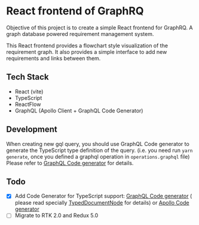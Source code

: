 # React frontend of GraphRQ

Objective of this project is to create a simple React frontend for GraphRQ. A graph database powered requirement
management system.

This React frontend provides a flowchart style visualization of the requirement graph. It also provides a simple
interface to add new requirements and links between them.

## Tech Stack

- React (vite)
- TypeScript
- ReactFlow
- GraphQL (Apollo Client + GraphQL Code Generator)

## Development

When creating new gql query, you should use GraphQL Code generator to generate the TypeScript type definition of the
query. (i.e. you need run `yarn generate`, once you defined a graphql operation in `operations.graphql` file) Please
refer to [GraphQL Code generator](https://the-guild.dev/graphql/codegen/docs/guides/react-vue) for
details.

## Todo

- [x] Add Code Generator for TypeScript support: [GraphQL Code generator](https://the-guild.dev/graphql/codegen) (
  please read
  specially [TypedDocumentNode](https://the-guild.dev/blog/typed-document-node) for details)
  or [Apollo Code generator](https://www.apollographql.com/blog/typescript-graphql-code-generator-generate-graphql-types)
- [ ] Migrate to RTK 2.0 and Redux 5.0